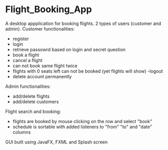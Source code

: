 # Flight_Booking_App
A desktop appplication for booking flights. 2 types of users (customer and admin). 
Customer functionalities:
  - register
  - login 
  - retrieve passowrd based on login and secret question
  - book a flight
  - cancel a flight
  - can not book same flight twice
  - flights with 0 seats left can not be booked (yet flights will show)
  -logout
  - delete account permanently
  
Admin functionalities:
  - add/delete flights
  - add/delete customers
  
Flight search and booking:
  - flights are booked by mouse clicking on the row and select "book"
  - schedule is sortable with added listeners to "from" "to" and "date" columns
  
GUI
built using JavaFX, FXML and Splash screen
